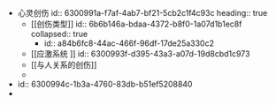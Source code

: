 - 心灵创伤
  id:: 6300991a-f7af-4ab7-bf21-5cb2c1f4c93c
  heading:: true
	- [[创伤类型]]
	  id:: 6b6b146a-bdaa-4372-b8f0-1a07d1b1ec8f
	  collapsed:: true
		- id:: a84b6fc8-44ac-466f-96df-17de25a330c2
	- [[应激系统 ]]
	  id:: 6300993f-d395-43a3-a07d-19d8cbd1c973
	- [[与人关系的创伤]]
	-
- id:: 6300994c-1b3a-4760-83db-b51ef5208840
-